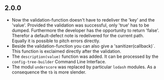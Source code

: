 2.0.0
-----
- Now the validation-function doesn't have to redeliver the 'key' and the 'value'. Provided the validation was successful, only 'true' has to be dumped. Furthermore the developer has the opportunity to return 'false'. Therefor a default-defect note is redelivered for the current path. Equally it is possible to pitch errors directly.
- Beside the validation-function you can also give a 'sanitizer(callback)`. This function is exclaimed directly after the validation.
- The `description(value)` function was added. It can be processed by the `config-tree-builder` Command Line Interface.
- The modul `underscore` was replaced by particular `lodash` modules. As a consequence the `tb` is more slender.